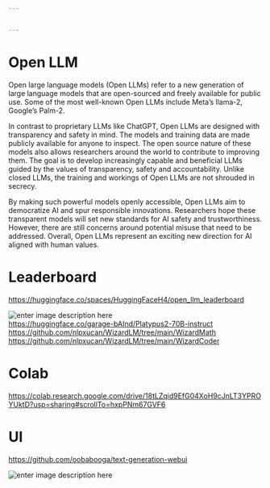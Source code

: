 ```yaml
---


---
```


<h1 id="open-llm">Open LLM</h1>
<p>Open large language models (Open LLMs) refer to a new generation of large language models that are open-sourced and freely available for public use. Some of the most well-known Open LLMs include Meta’s llama-2, Google’s Palm-2.</p>
<p>In contrast to proprietary LLMs like ChatGPT, Open LLMs are designed with transparency and safety in mind. The models and training data are made publicly available for anyone to inspect. The open source nature of these models also allows researchers around the world to contribute to improving them. The goal is to develop increasingly capable and beneficial LLMs guided by the values of transparency, safety and accountability. Unlike closed LLMs, the training and workings of Open LLMs are not shrouded in secrecy.</p>
<p>By making such powerful models openly accessible, Open LLMs aim to democratize AI and spur responsible innovations. Researchers hope these transparent models will set new standards for AI safety and trustworthiness. However, there are still concerns around potential misuse that need to be addressed. Overall, Open LLMs represent an exciting new direction for AI aligned with human values.</p>
<h1 id="leaderboard">Leaderboard</h1>
<p><a href="https://huggingface.co/spaces/HuggingFaceH4/open_llm_leaderboard">https://huggingface.co/spaces/HuggingFaceH4/open_llm_leaderboard</a></p>
<p><img src="https://i.ibb.co/kmFHpQm/20230816133053.png" alt="enter image description here"><br>
<a href="https://huggingface.co/garage-bAInd/Platypus2-70B-instruct">https://huggingface.co/garage-bAInd/Platypus2-70B-instruct</a><br>
<a href="https://github.com/nlpxucan/WizardLM/tree/main/WizardMath">https://github.com/nlpxucan/WizardLM/tree/main/WizardMath</a><br>
<a href="https://github.com/nlpxucan/WizardLM/tree/main/WizardCoder">https://github.com/nlpxucan/WizardLM/tree/main/WizardCoder</a></p>
<h1 id="colab">Colab</h1>
<p><a href="https://colab.research.google.com/drive/18tLZqid9EfG04XoH9cJnLT3YPROYUktD?usp=sharing#scrollTo=hxpPNm67GVF6">https://colab.research.google.com/drive/18tLZqid9EfG04XoH9cJnLT3YPROYUktD?usp=sharing#scrollTo=hxpPNm67GVF6</a></p>
<h1 id="ui">UI</h1>
<p><a href="https://github.com/oobabooga/text-generation-webui">https://github.com/oobabooga/text-generation-webui</a></p>
<p><img src="https://i.ibb.co/n36pf1X/1.png" alt="enter image description here"></p>


